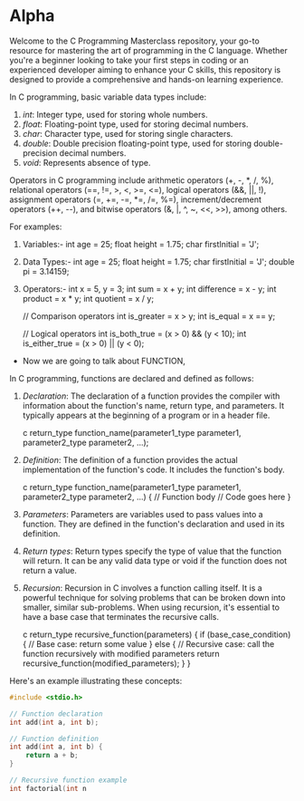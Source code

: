 # Alpha

Welcome to the C Programming Masterclass repository, your go-to resource for mastering the art of programming in the C language. Whether you're a beginner looking to take your first steps in coding or an experienced developer aiming to enhance your C skills, this repository is designed to provide a comprehensive and hands-on learning experience.

In C programming, basic variable data types include:

1. *int*: Integer type, used for storing whole numbers.
2. *float*: Floating-point type, used for storing decimal numbers.
3. *char*: Character type, used for storing single characters.
4. *double*: Double precision floating-point type, used for storing double-precision decimal numbers.
5. *void*: Represents absence of type.

Operators in C programming include arithmetic operators (+, -, *, /, %), relational operators (==, !=, >, <, >=, <=), logical operators (&&, ||, !), assignment operators (=, +=, -=, *=, /=, %=), increment/decrement operators (++, --), and bitwise operators (&, |, ^, ~, <<, >>), among others.

For examples:

1. Variables:-
   int age = 25;
   float height = 1.75;
   char firstInitial = 'J';

2. Data Types:-
   int age = 25;
   float height = 1.75;
   char firstInitial = 'J';
   double pi = 3.14159;

3. Operators:-
   int x = 5, y = 3;
   int sum = x + y;
   int difference = x - y;
   int product = x * y;
   int quotient = x / y;

   // Comparison operators
   int is_greater = x > y;
   int is_equal = x == y;

   // Logical operators
   int is_both_true = (x > 0) && (y < 10);
   int is_either_true = (x > 0) || (y < 0);

* Now we are going to talk about FUNCTION,

In C programming, functions are declared and defined as follows:

1. *Declaration*: The declaration of a function provides the compiler with information about the function's name, return type, and parameters. It typically appears at the beginning of a program or in a header file.

   c
   return_type function_name(parameter1_type parameter1, parameter2_type parameter2, ...);
   

2. *Definition*: The definition of a function provides the actual implementation of the function's code. It includes the function's body.

   c
   return_type function_name(parameter1_type parameter1, parameter2_type parameter2, ...) {
       // Function body
       // Code goes here
   }
   

3. *Parameters*: Parameters are variables used to pass values into a function. They are defined in the function's declaration and used in its definition.

4. *Return types*: Return types specify the type of value that the function will return. It can be any valid data type or void if the function does not return a value.

5. *Recursion*: Recursion in C involves a function calling itself. It is a powerful technique for solving problems that can be broken down into smaller, similar sub-problems. When using recursion, it's essential to have a base case that terminates the recursive calls.

   c
   return_type recursive_function(parameters) {
       if (base_case_condition) {
           // Base case: return some value
       } else {
           // Recursive case: call the function recursively with modified parameters
           return recursive_function(modified_parameters);
       }
   }
   

Here's an example illustrating these concepts:

```c
#include <stdio.h>

// Function declaration
int add(int a, int b);

// Function definition
int add(int a, int b) {
    return a + b;
}

// Recursive function example
int factorial(int n   
